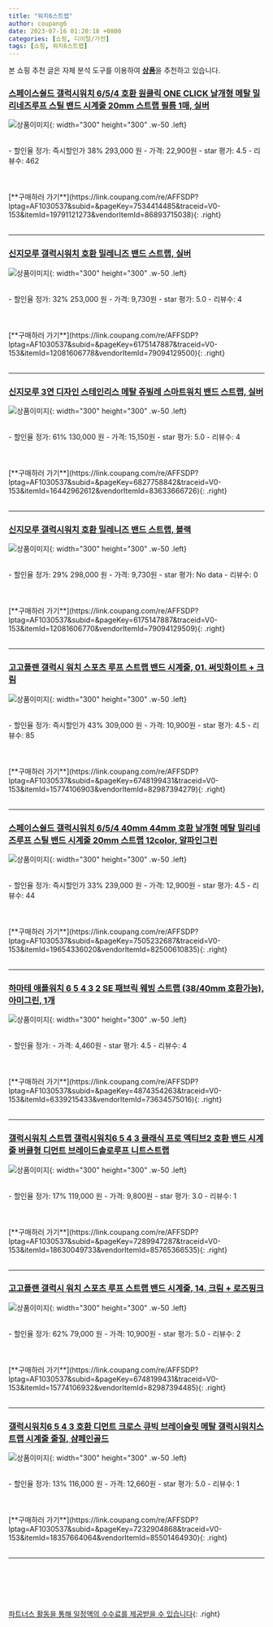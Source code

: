 ```yaml
---
title: "워치6스트랩"
author: coupang6
date: 2023-07-16 01:20:18 +0800
categories: [쇼핑, 디이털/가전]
tags: [쇼핑, 워치6스트랩]
---
```


본 쇼핑 추천 글은 자체 분석 도구를 이용하여 [**상품**](https://link.coupang.com/a/bao1ui)을 추천하고 있습니다.

### [스페이스쉴드 갤럭시워치 6/5/4 호환 원클릭 ONE CLICK 날개형 메탈 밀리네즈루프 스틸 밴드 시계줄 20mm 스트랩 필름 1매, 실버](https://link.coupang.com/re/AFFSDP?lptag=AF1030537&subid=&pageKey=7534414485&traceid=V0-153&itemId=19791121273&vendorItemId=86893715038)

![상품이미지](https://thumbnail9.coupangcdn.com/thumbnails/remote/230x230ex/image/vendor_inventory/2bd2/eefa94fa2717f23c68b83f511f6d91d233c532b91e69ffd3ac8b135da10b.jpg){: width="300" height="300" .w-50 .left}


<br>
- 할인율 정가: 즉시할인가 38%  293,000   원
- 가격: 22,900원
- star 평가: 4.5
- 리뷰수: 462
<br>
<br>
<br>
<br>
[**구매하러 가기**](https://link.coupang.com/re/AFFSDP?lptag=AF1030537&subid=&pageKey=7534414485&traceid=V0-153&itemId=19791121273&vendorItemId=86893715038){: .right}
<br>
<br>

---

### [신지모루 갤럭시워치 호환 밀레니즈 밴드 스트랩, 실버](https://link.coupang.com/re/AFFSDP?lptag=AF1030537&subid=&pageKey=6175147887&traceid=V0-153&itemId=12081606778&vendorItemId=79094129500)

![상품이미지](https://thumbnail9.coupangcdn.com/thumbnails/remote/230x230ex/image/rs_quotation_api/4ha9bqzl/106d3ceb37514ad19ed0cf3b2b66b469.jpg){: width="300" height="300" .w-50 .left}


<br>
- 할인율 정가: 32%  253,000   원
- 가격: 9,730원
- star 평가: 5.0
- 리뷰수: 4
<br>
<br>
<br>
<br>
[**구매하러 가기**](https://link.coupang.com/re/AFFSDP?lptag=AF1030537&subid=&pageKey=6175147887&traceid=V0-153&itemId=12081606778&vendorItemId=79094129500){: .right}
<br>
<br>

---

### [신지모루 3연 디자인 스테인리스 메탈 쥬빌레 스마트워치 밴드 스트랩, 실버](https://link.coupang.com/re/AFFSDP?lptag=AF1030537&subid=&pageKey=6827758842&traceid=V0-153&itemId=16442962612&vendorItemId=83633666726)

![상품이미지](https://thumbnail7.coupangcdn.com/thumbnails/remote/230x230ex/image/rs_quotation_api/b174b1dq/2d87a9c36d53457cb8ce07c0609b136f.jpg){: width="300" height="300" .w-50 .left}


<br>
- 할인율 정가: 61%  130,000   원
- 가격: 15,150원
- star 평가: 5.0
- 리뷰수: 4
<br>
<br>
<br>
<br>
[**구매하러 가기**](https://link.coupang.com/re/AFFSDP?lptag=AF1030537&subid=&pageKey=6827758842&traceid=V0-153&itemId=16442962612&vendorItemId=83633666726){: .right}
<br>
<br>

---

### [신지모루 갤럭시워치 호환 밀레니즈 밴드 스트랩, 블랙](https://link.coupang.com/re/AFFSDP?lptag=AF1030537&subid=&pageKey=6175147887&traceid=V0-153&itemId=12081606770&vendorItemId=79094129509)

![상품이미지](https://thumbnail6.coupangcdn.com/thumbnails/remote/230x230ex/image/rs_quotation_api/k8hllizn/a7e6e41cca92473d9d15e0616391b15c.jpg){: width="300" height="300" .w-50 .left}


<br>
- 할인율 정가: 29%  298,000   원
- 가격: 9,730원
- star 평가: No data
- 리뷰수: 0
<br>
<br>
<br>
<br>
[**구매하러 가기**](https://link.coupang.com/re/AFFSDP?lptag=AF1030537&subid=&pageKey=6175147887&traceid=V0-153&itemId=12081606770&vendorItemId=79094129509){: .right}
<br>
<br>

---

### [고고플랜 갤럭시 워치 스포츠 루프 스트랩 밴드 시계줄, 01. 써밋화이트 + 크림](https://link.coupang.com/re/AFFSDP?lptag=AF1030537&subid=&pageKey=6748199431&traceid=V0-153&itemId=15774106903&vendorItemId=82987394279)

![상품이미지](https://thumbnail8.coupangcdn.com/thumbnails/remote/230x230ex/image/vendor_inventory/73a5/cba3e6caacb835c9882c532669a172700b2829e6f1f278f4ac720f8b4ea5.jpg){: width="300" height="300" .w-50 .left}


<br>
- 할인율 정가: 즉시할인가 43%  309,000   원
- 가격: 10,900원
- star 평가: 4.5
- 리뷰수: 85
<br>
<br>
<br>
<br>
[**구매하러 가기**](https://link.coupang.com/re/AFFSDP?lptag=AF1030537&subid=&pageKey=6748199431&traceid=V0-153&itemId=15774106903&vendorItemId=82987394279){: .right}
<br>
<br>

---

### [스페이스쉴드 갤럭시워치 6/5/4 40mm 44mm 호환 날개형 메탈 밀리네즈루프 스틸 밴드 시계줄 20mm 스트랩 12color, 알파인그린](https://link.coupang.com/re/AFFSDP?lptag=AF1030537&subid=&pageKey=7505232687&traceid=V0-153&itemId=19654336020&vendorItemId=82500610835)

![상품이미지](https://thumbnail6.coupangcdn.com/thumbnails/remote/230x230ex/image/vendor_inventory/950c/906a748b66a3d91fcba5ac58aa1dfead519b9337a97b24fdbf004882320d.jpg){: width="300" height="300" .w-50 .left}


<br>
- 할인율 정가: 즉시할인가 33%  239,000   원
- 가격: 12,900원
- star 평가: 4.5
- 리뷰수: 44
<br>
<br>
<br>
<br>
[**구매하러 가기**](https://link.coupang.com/re/AFFSDP?lptag=AF1030537&subid=&pageKey=7505232687&traceid=V0-153&itemId=19654336020&vendorItemId=82500610835){: .right}
<br>
<br>

---

### [하마테 애플워치 6 5 4 3 2 SE 패브릭 웨빙 스트랩 (38/40mm 호환가능), 아미그린, 1개](https://link.coupang.com/re/AFFSDP?lptag=AF1030537&subid=&pageKey=4874354263&traceid=V0-153&itemId=6339215433&vendorItemId=73634575016)

![상품이미지](https://thumbnail9.coupangcdn.com/thumbnails/remote/230x230ex/image/rs_quotation_api/qald37bb/eeccc5ef771d489b8b2dac51d97eb238.jpg){: width="300" height="300" .w-50 .left}


<br>
- 할인율 정가: 
- 가격: 4,460원
- star 평가: 4.5
- 리뷰수: 4
<br>
<br>
<br>
<br>
[**구매하러 가기**](https://link.coupang.com/re/AFFSDP?lptag=AF1030537&subid=&pageKey=4874354263&traceid=V0-153&itemId=6339215433&vendorItemId=73634575016){: .right}
<br>
<br>

---

### [갤럭시워치 스트랩 갤럭시워치6 5 4 3 클래식 프로 액티브2 호환 밴드 시계줄 버클형 디먼트 브레이드솔로루프 니트스트랩](https://link.coupang.com/re/AFFSDP?lptag=AF1030537&subid=&pageKey=7289947287&traceid=V0-153&itemId=18630049733&vendorItemId=85765366535)

![상품이미지](https://thumbnail6.coupangcdn.com/thumbnails/remote/230x230ex/image/vendor_inventory/b5a2/23ed0cf63534c86582e0bf1945a973feb03140368ce348340b5980f5774e.jpg){: width="300" height="300" .w-50 .left}


<br>
- 할인율 정가: 17%  119,000   원
- 가격: 9,800원
- star 평가: 3.0
- 리뷰수: 1
<br>
<br>
<br>
<br>
[**구매하러 가기**](https://link.coupang.com/re/AFFSDP?lptag=AF1030537&subid=&pageKey=7289947287&traceid=V0-153&itemId=18630049733&vendorItemId=85765366535){: .right}
<br>
<br>

---

### [고고플랜 갤럭시 워치 스포츠 루프 스트랩 밴드 시계줄, 14. 크림 + 로즈핑크](https://link.coupang.com/re/AFFSDP?lptag=AF1030537&subid=&pageKey=6748199431&traceid=V0-153&itemId=15774106932&vendorItemId=82987394485)

![상품이미지](https://thumbnail6.coupangcdn.com/thumbnails/remote/230x230ex/image/vendor_inventory/2728/4658a5cac30a064dc67c0bd9de2264291b142e6f94c5732abc0c67c39806.jpg){: width="300" height="300" .w-50 .left}


<br>
- 할인율 정가: 62%  79,000   원
- 가격: 10,900원
- star 평가: 5.0
- 리뷰수: 2
<br>
<br>
<br>
<br>
[**구매하러 가기**](https://link.coupang.com/re/AFFSDP?lptag=AF1030537&subid=&pageKey=6748199431&traceid=V0-153&itemId=15774106932&vendorItemId=82987394485){: .right}
<br>
<br>

---

### [갤럭시워치6 5 4 3 호환 디먼트 크로스 큐빅 브레이슬릿 메탈 갤럭시워치스트랩 시계줄 줄질, 샴페인골드](https://link.coupang.com/re/AFFSDP?lptag=AF1030537&subid=&pageKey=7232904868&traceid=V0-153&itemId=18357664064&vendorItemId=85501464930)

![상품이미지](https://thumbnail6.coupangcdn.com/thumbnails/remote/230x230ex/image/vendor_inventory/606a/d6a02f68c6425a81d70925c0dad3a483fc7284a618c6908d0a02a7172393.jpg){: width="300" height="300" .w-50 .left}


<br>
- 할인율 정가: 13%  116,000   원
- 가격: 12,660원
- star 평가: 5.0
- 리뷰수: 1
<br>
<br>
<br>
<br>
[**구매하러 가기**](https://link.coupang.com/re/AFFSDP?lptag=AF1030537&subid=&pageKey=7232904868&traceid=V0-153&itemId=18357664064&vendorItemId=85501464930){: .right}
<br>
<br>

---
<br><br><br><br><br> [파트너스 활동을 통해 일정액의 수수료를 제공받을 수 있습니다](https://link.coupang.com/a/bao1ui){: .right}